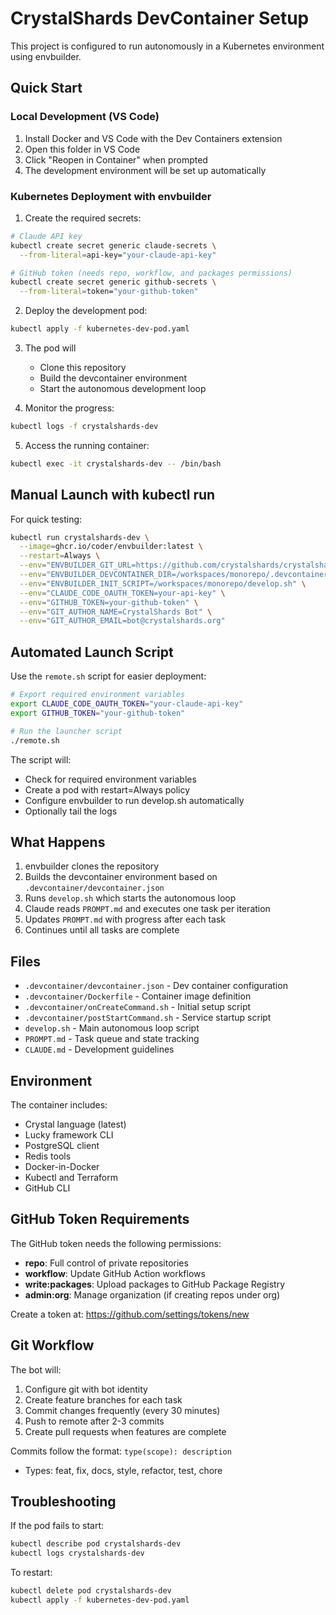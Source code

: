 # CrystalShards DevContainer Setup

This project is configured to run autonomously in a Kubernetes environment using envbuilder.

## Quick Start

### Local Development (VS Code)

1. Install Docker and VS Code with the Dev Containers extension
2. Open this folder in VS Code
3. Click "Reopen in Container" when prompted
4. The development environment will be set up automatically

### Kubernetes Deployment with envbuilder

1. Create the required secrets:

```bash
# Claude API key
kubectl create secret generic claude-secrets \
  --from-literal=api-key="your-claude-api-key"

# GitHub token (needs repo, workflow, and packages permissions)
kubectl create secret generic github-secrets \
  --from-literal=token="your-github-token"
```

2. Deploy the development pod:

```bash
kubectl apply -f kubernetes-dev-pod.yaml
```

3. The pod will

   - Clone this repository
   - Build the devcontainer environment
   - Start the autonomous development loop

4. Monitor the progress:

```bash
kubectl logs -f crystalshards-dev
```

5. Access the running container:

```bash
kubectl exec -it crystalshards-dev -- /bin/bash
```

## Manual Launch with kubectl run

For quick testing:

```bash
kubectl run crystalshards-dev \
  --image=ghcr.io/coder/envbuilder:latest \
  --restart=Always \
  --env="ENVBUILDER_GIT_URL=https://github.com/crystalshards/crystalshards-claude.git" \
  --env="ENVBUILDER_DEVCONTAINER_DIR=/workspaces/monorepo/.devcontainer" \
  --env="ENVBUILDER_INIT_SCRIPT=/workspaces/monorepo/develop.sh" \
  --env="CLAUDE_CODE_OAUTH_TOKEN=your-api-key" \
  --env="GITHUB_TOKEN=your-github-token" \
  --env="GIT_AUTHOR_NAME=CrystalShards Bot" \
  --env="GIT_AUTHOR_EMAIL=bot@crystalshards.org"
```

## Automated Launch Script

Use the `remote.sh` script for easier deployment:

```bash
# Export required environment variables
export CLAUDE_CODE_OAUTH_TOKEN="your-claude-api-key"
export GITHUB_TOKEN="your-github-token"

# Run the launcher script
./remote.sh
```

The script will:

- Check for required environment variables
- Create a pod with restart=Always policy
- Configure envbuilder to run develop.sh automatically
- Optionally tail the logs

## What Happens

1. envbuilder clones the repository
2. Builds the devcontainer environment based on `.devcontainer/devcontainer.json`
3. Runs `develop.sh` which starts the autonomous loop
4. Claude reads `PROMPT.md` and executes one task per iteration
5. Updates `PROMPT.md` with progress after each task
6. Continues until all tasks are complete

## Files

- `.devcontainer/devcontainer.json` - Dev container configuration
- `.devcontainer/Dockerfile` - Container image definition
- `.devcontainer/onCreateCommand.sh` - Initial setup script
- `.devcontainer/postStartCommand.sh` - Service startup script
- `develop.sh` - Main autonomous loop script
- `PROMPT.md` - Task queue and state tracking
- `CLAUDE.md` - Development guidelines

## Environment

The container includes:

- Crystal language (latest)
- Lucky framework CLI
- PostgreSQL client
- Redis tools
- Docker-in-Docker
- Kubectl and Terraform
- GitHub CLI

## GitHub Token Requirements

The GitHub token needs the following permissions:

- **repo**: Full control of private repositories
- **workflow**: Update GitHub Action workflows
- **write:packages**: Upload packages to GitHub Package Registry
- **admin:org**: Manage organization (if creating repos under org)

Create a token at: <https://github.com/settings/tokens/new>

## Git Workflow

The bot will:

1. Configure git with bot identity
2. Create feature branches for each task
3. Commit changes frequently (every 30 minutes)
4. Push to remote after 2-3 commits
5. Create pull requests when features are complete

Commits follow the format: `type(scope): description`

- Types: feat, fix, docs, style, refactor, test, chore

## Troubleshooting

If the pod fails to start:

```bash
kubectl describe pod crystalshards-dev
kubectl logs crystalshards-dev
```

To restart:

```bash
kubectl delete pod crystalshards-dev
kubectl apply -f kubernetes-dev-pod.yaml
```
